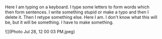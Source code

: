 Here I am typing on a keyboard. I type some letters to form words which then form sentences. I write something stupid or make a typo and then I delete it. Then I retype something else. Here I am.
I don't know what this will be, but it will be something. I have to make something.


![](Photo Jul 28, 12 00 03 PM.jpeg)
